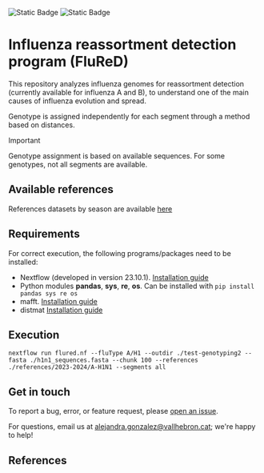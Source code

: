 ![Static Badge](https://img.shields.io/badge/Version-Pre--Release-blue)    ![Static Badge](https://img.shields.io/badge/License-GPL_V3-green)

# Influenza reassortment detection program (FluReD)

This repository analyzes influenza genomes for reassortment detection (currently available for influenza A and B), to understand one of the main causes of influenza evolution and spread.

Genotype is assigned independently for each segment through a method based on distances.

> [!IMPORTANT]
> Genotype assignment is based on available sequences. For some genotypes, not all segments are available.



## Available references

References datasets by season are available [here](references)

## Requirements

For correct execution, the following programs/packages need to be installed:
- Nextflow (developed in version 23.10.1). [Installation guide](https://www.nextflow.io/docs/latest/install.html)
- Python modules **pandas**, **sys**, **re**, **os**. Can be installed with `pip install pandas sys re os` 
- mafft. [Installation guide](https://mafft.cbrc.jp/alignment/software/source.html)
- distmat [Installation guide](http://emboss.open-bio.org/html/adm/index.html)

## Execution

```
nextflow run flured.nf --fluType A/H1 --outdir ./test-genotyping2 --fasta ./h1n1_sequences.fasta --chunk 100 --references ./references/2023-2024/A-H1N1 --segments all
```





## Get in touch

To report a bug, error, or feature request, please [open an issue](https://github.com/alejandra-gonzalezsanchez/fluredep/issues).

For questions, email us at alejandra.gonzalez@vallhebron.cat; we're happy to help!

## References
